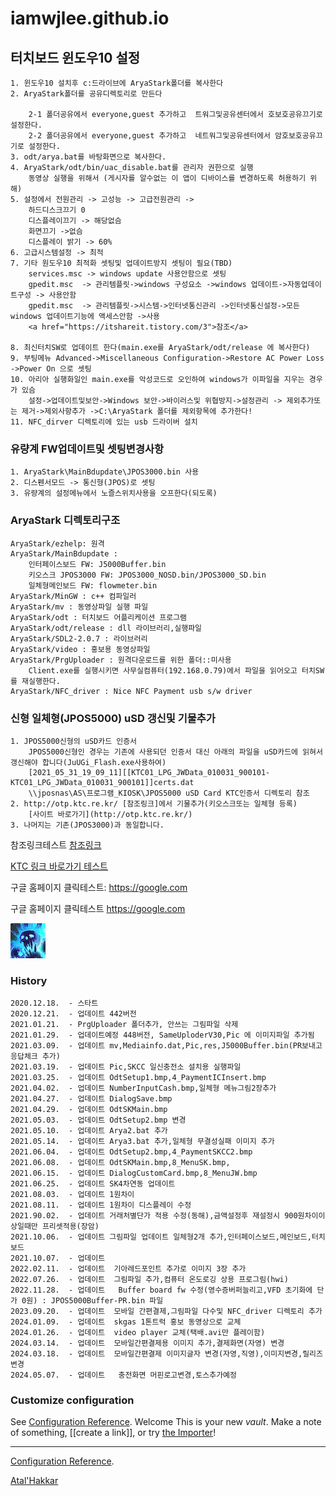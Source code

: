 # iamwjlee.github.io

## 터치보드 윈도우10 설정
```
1. 윈도우10 설치후 c:드라이브에 AryaStark폴더를 복사한다
2. AryaStark폴더를 공유디렉토리로 만든다

    2-1 폴더공유에서 everyone,guest 추가하고  트워그및공유센터에서 호보호공유끄기로 설정한다.
    2-2 폴더공유에서 everyone,guest 추가하고  네트워그및공유센터에서 암호보호공유끄기로 설정한다.
3. odt/arya.bat를 바탕화면으로 복사한다.
4. AryaStark/odt/bin/uac_disable.bat를 관리자 권한으로 실행
    동영상 실행을 위해서 (게시자를 알수없는 이 앱이 디바이스를 변경하도록 허용하기 위해)
5. 설정에서 전원관리 -> 고성능 -> 고급전원관리 -> 
    하드디스크끄기 0
    디스플레이끄기 -> 해당없슴
    화면끄기 ->없슴
    디스플레이 밝기 -> 60%
6. 고급시스템설정 -> 최적
7. 기타 원도우10 최적화 셋팅및 업데이트방지 셋팅이 필요(TBD)
    services.msc -> windows update 사용안함으로 셋팅
    gpedit.msc  -> 관리템플릿->windows 구성요소 ->windows 업데이트->자동업데이트구성 -> 사용안함
    gpedit.msc  -> 관리템플릿->시스템->인터넷통신관리 ->인터넷통신설정->모든 windows 업데이트기능에 액세스안함 ->사용
    <a href="https://itshareit.tistory.com/3">참조</a> 
    
8. 최신터치SW로 업데이트 한다(main.exe를 AryaStark/odt/release 에 복사한다) 
9. 부팅메뉴 Advanced->Miscellaneous Configuration->Restore AC Power Loss ->Power On 으로 셋팅
10. 아리아 실행화일인 main.exe를 악성코드로 오인하여 windows가 이파일을 지우는 경우가 있슴
    설정->업데이트및보안->Windows 보안->바이러스및 위협방지->설정관리 -> 제외추가또는 제거->제외사항추가 ->C:\AryaStark 폴더를 제외항목에 추가한다! 
11. NFC_dirver 디렉토리에 있는 usb 드라이버 설치

```

### 유량계 FW업데이트및 셋팅변경사항
```
1. AryaStark\MainBdupdate\JPOS3000.bin 사용
2. 디스펜서모드 -> 통신형(JPOS)로 셋팅
3. 유량계의 설정메뉴에서 노즐스위치사용을 오프한다(되도록)
```

### AryaStark 디렉토리구조
```
AryaStark/ezhelp: 원격
AryaStark/MainBdupdate :
    인터페이스보드 FW: J5000Buffer.bin
    키오스크 JPOS3000 FW: JPOS3000_NOSD.bin/JPOS3000_SD.bin
    일체형메인보드 FW: flowmeter.bin
AryaStark/MinGW : c++ 컴파일러
AryaStark/mv : 동영상파일 실행 파일
AryaStark/odt : 터치보드 어플리케이션 프로그램
AryaStark/odt/release : dll 라이브러리,실행파일
AryaStark/SDL2-2.0.7 : 라이브러리
AryaStark/video : 홍보용 동영상파일
AryaStark/PrgUploader : 원격다운로드를 위한 폴더::미사용
    Client.exe를 실행시키면 사무실컴퓨터(192.168.0.79)에서 파일을 읽어오고 터치SW를 재실행한다.
AryaStark/NFC_driver : Nice NFC Payment usb s/w driver    
```

### 신형 일체형(JPOS5000) uSD 갱신및 기물추가
```
1. JPOS5000신형의 uSD카드 인증서
    JPOS5000신형인 경우는 기존에 사용되던 인증서 대신 아래의 파일을 uSD카드에 읽혀서 갱신해야 합니다(JuUGi_Flash.exe사용하여)
    [2021_05_31_19_09_11][[KTC01_LPG_JWData_010031_900101-KTC01_LPG_JWData_010031_900101]]certs.dat
    \\jposnas\AS\프로그램_KIOSK\JPOS5000 uSD Card KTC인증서 디렉토리 참조
2. http://otp.ktc.re.kr/ [참조링크]에서 기물추가(키오스크또는 일체형 등록)   
    [사이트 바로가기](http://otp.ktc.re.kr/)
3. 나머지는 기존(JPOS3000)과 동일합니다.
```
참조링크테스트 [참조링크]

[참조링크]: http://otp.ktc.re.kr/

[KTC 링크 바로가기 테스트](http://otp.ktc.re.kr/)

구글 홈페이지 클릭테스트: <https://google.com>

구글 홈페이지 클릭테스트 <https://google.com>

[![이미지에 링크 삽입 테스트](./res/정신의사슬.png)](http://otp.ktc.re.kr/)
<!-- * 구글 홈페이지: https://google.com -->
### History
```
2020.12.18.  - 스타트 
2020.12.21.  - 업데이트 442버전 
2021.01.21.  - PrgUploader 폴더추가, 안쓰는 그림파일 삭제
2021.01.29.  - 업데이트예정 448버전, SameUploderV30,Pic 에 이미지파일 추가됨
2021.03.09.  - 업데이트 mv,Mediainfo.dat,Pic,res,J5000Buffer.bin(PR보내고 응답체크 추가)
2021.03.19.  - 업데이트 Pic,SKCC 일신충전소 설치용 실행파일
2021.03.25.  - 업데이트 OdtSetup1.bmp,4_PaymentICInsert.bmp
2021.04.02.  - 업데이트 NumberInputCash.bmp,일체형 메뉴그림2장추가
2021.04.27.  - 업데이트 DialogSave.bmp
2021.04.29.  - 업데이트 OdtSKMain.bmp 
2021.05.03.  - 업데이트 OdtSetup2.bmp 변경
2021.05.10.  - 업데이트 Arya2.bat 추가 
2021.05.14.  - 업데이트 Arya3.bat 추가,일체형 무결성실패 이미지 추가
2021.06.04.  - 업데이트 OdtSetup2.bmp,4_PaymentSKCC2.bmp
2021.06.08.  - 업데이트 OdtSKMain.bmp,8_MenuSK.bmp,
2021.06.15.  - 업데이트 DialogCustomCard.bmp,8_MenuJW.bmp 
2021.06.25.  - 업데이트 SK4차연동 업데이트 
2021.08.03.  - 업데이트 1원차이 
2021.08.11.  - 업데이트 1원차이 디스플레이 수정
2021.90.02.  - 업데이트 거래처별단가 적용 수정(동해),금액설정후 재설정시 900원차이이상일때만 프리셋적용(장암) 
2021.10.06.  - 업데이트 그림파일 업데이트 일체형2개 추가,인터페이스보드,메인보드,터치보드 
2021.10.07.  - 업데이트  
2022.02.11.  - 업데이트  기아레드포인트 추가로 이미지 3장 추가 
2022.07.26.  - 업데이트  그림파일 추가,컴퓨터 온도로깅 상용 프로그림(hwi) 
2022.11.28.  - 업데이트   Buffer board fw 수정(영수증버퍼늘리고,VFD 초기화에 단가 0원) : JPOS5000Buffer-PR.bin 파일 
2023.09.20.  - 업데이트  모바일 간편결제,그림파일 다수및 NFC_driver 디렉토리 추가 
2024.01.09.  - 업데이트  skgas 1톤트럭 홍보 동영상으로 교체 
2024.01.26.  - 업데이트  video player 교체(택배.avi만 플레이함) 
2024.03.14.  - 업데이트  모바일간편결제용 이미지 추가,결제화면(자영) 변경 
2024.03.18.  - 업데이트  모바일간편결제 이미지글자 변경(자영,직영),이미지변경,릴리즈변경 
2024.05.07.  - 업데이트   충전화면 머핀로고변경,토스추가예정 

```
### Customize configuration
See [Configuration Reference](https://cli.vuejs.org/config/).
Welcome
This is your new *vault*.
Make a note of something, [[create a link]], or try [the Importer](https://help.obsidian.md/Plugins/Importer)!


---
[Configuration Reference](https://cli.vuejs.org/config/).

[Atal'Hakkar](./hakkar.md)